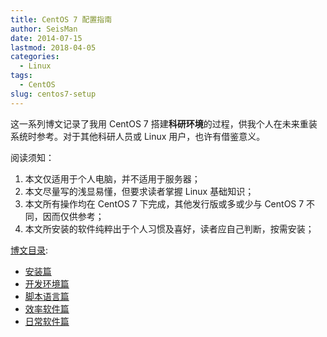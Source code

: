 ```yaml
---
title: CentOS 7 配置指南
author: SeisMan
date: 2014-07-15
lastmod: 2018-04-05
categories:
  - Linux
tags:
  - CentOS
slug: centos7-setup
---
```


这一系列博文记录了我用 CentOS 7 搭建**科研环境**的过程，供我个人在未来重装
系统时参考。对于其他科研人员或 Linux 用户，也许有借鉴意义。

阅读须知：

1.  本文仅适用于个人电脑，并不适用于服务器；
2.  本文尽量写的浅显易懂，但要求读者掌握 Linux 基础知识；
3.  本文所有操作均在 CentOS 7 下完成，其他发行版或多或少与 CentOS 7 不同，因而仅供参考；
4.  本文所安装的软件纯粹出于个人习惯及喜好，读者应自己判断，按需安装；

[博文目录](/centos7-setup):

- [安装篇](/centos7-setup-1)
- [开发环境篇](/centos7-setup-2)
- [脚本语言篇](/centos7-setup-3)
- [效率软件篇](/centos7-setup-4)
- [日常软件篇](/centos7-setup-5)
